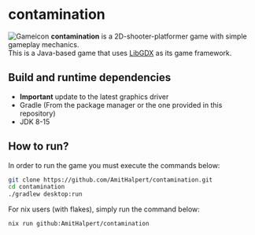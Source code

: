 # contamination
![Gameicon](https://i.imgur.com/5YK952r.png)
**contamination** is a 2D-shooter-platformer game with simple gameplay mechanics.  
This is a Java-based game that uses [LibGDX](https://libgdx.com) as its game framework.

## Build and runtime dependencies
- **Important** update to the latest graphics driver
- Gradle (From the package manager or the one provided in this repository)
- JDK 8-15

## How to run?
In order to run the game you must execute the commands below:
```bash
git clone https://github.com/AmitHalpert/contamination.git
cd contamination
./gradlew desktop:run
```
For nix users (with flakes), simply run the command below:
```bash
nix run github:AmitHalpert/contamination
```

